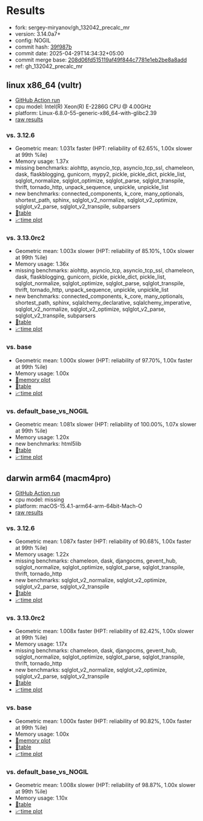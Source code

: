 # Results

- fork: sergey-miryanov/gh_132042_precalc_mr
- version: 3.14.0a7+
- config: NOGIL
- commit hash: [39f987b](https://github.com/sergey%2dmiryanov/cpython/commit/39f987b)
- commit date: 2025-04-29T14:34:32+05:00
- commit merge base: [208d06fd515119af49f844c7781e1eb2be8a8add](https://github.com/python/cpython/commit/208d06fd515119af49f844c7781e1eb2be8a8add)
- ref: gh_132042_precalc_mr

## linux x86_64 (vultr)

- [GitHub Action run](https://github.com/facebookexperimental/free-threading-benchmarking/actions/runs/14732101454)
- cpu model: Intel(R) Xeon(R) E-2286G CPU @ 4.00GHz
- platform: Linux-6.8.0-55-generic-x86_64-with-glibc2.39
- [raw results](bm-20250429-vultr-x86_64-sergey%252dmiryanov-gh_132042_precalc_mr-3.14.0a7%2B-39f987b.json)

### vs. 3.12.6

- Geometric mean: 1.031x faster (HPT: reliability of 62.65%, 1.00x slower at 99th %ile)
- Memory usage: 1.37x
- missing benchmarks: aiohttp, asyncio_tcp, asyncio_tcp_ssl, chameleon, dask, flaskblogging, gunicorn, mypy2, pickle, pickle_dict, pickle_list, sqlglot_normalize, sqlglot_optimize, sqlglot_parse, sqlglot_transpile, thrift, tornado_http, unpack_sequence, unpickle, unpickle_list
- new benchmarks: connected_components, k_core, many_optionals, shortest_path, sphinx, sqlglot_v2_normalize, sqlglot_v2_optimize, sqlglot_v2_parse, sqlglot_v2_transpile, subparsers
- [📄table](bm-20250429-vultr-x86_64-sergey%252dmiryanov-gh_132042_precalc_mr-3.14.0a7%2B-39f987b-vs-3.12.6.md)
- [📈time plot](bm-20250429-vultr-x86_64-sergey%252dmiryanov-gh_132042_precalc_mr-3.14.0a7%2B-39f987b-vs-3.12.6.svg)

### vs. 3.13.0rc2

- Geometric mean: 1.003x slower (HPT: reliability of 85.10%, 1.00x slower at 99th %ile)
- Memory usage: 1.36x
- missing benchmarks: aiohttp, asyncio_tcp, asyncio_tcp_ssl, chameleon, dask, flaskblogging, gunicorn, pickle, pickle_dict, pickle_list, sqlglot_normalize, sqlglot_optimize, sqlglot_parse, sqlglot_transpile, thrift, tornado_http, unpack_sequence, unpickle, unpickle_list
- new benchmarks: connected_components, k_core, many_optionals, shortest_path, sphinx, sqlalchemy_declarative, sqlalchemy_imperative, sqlglot_v2_normalize, sqlglot_v2_optimize, sqlglot_v2_parse, sqlglot_v2_transpile, subparsers
- [📄table](bm-20250429-vultr-x86_64-sergey%252dmiryanov-gh_132042_precalc_mr-3.14.0a7%2B-39f987b-vs-3.13.0rc2.md)
- [📈time plot](bm-20250429-vultr-x86_64-sergey%252dmiryanov-gh_132042_precalc_mr-3.14.0a7%2B-39f987b-vs-3.13.0rc2.svg)

### vs. base

- Geometric mean: 1.000x slower (HPT: reliability of 97.70%, 1.00x faster at 99th %ile)
- Memory usage: 1.00x
- [🧠memory plot](bm-20250429-vultr-x86_64-sergey%252dmiryanov-gh_132042_precalc_mr-3.14.0a7%2B-39f987b-vs-base-mem.svg)
- [📄table](bm-20250429-vultr-x86_64-sergey%252dmiryanov-gh_132042_precalc_mr-3.14.0a7%2B-39f987b-vs-base.md)
- [📈time plot](bm-20250429-vultr-x86_64-sergey%252dmiryanov-gh_132042_precalc_mr-3.14.0a7%2B-39f987b-vs-base.svg)

### vs. default_base_vs_NOGIL

- Geometric mean: 1.081x slower (HPT: reliability of 100.00%, 1.07x slower at 99th %ile)
- Memory usage: 1.20x
- new benchmarks: html5lib
- [📄table](bm-20250429-vultr-x86_64-sergey%252dmiryanov-gh_132042_precalc_mr-3.14.0a7%2B-39f987b-vs-default_base_vs_NOGIL.md)
- [📈time plot](bm-20250429-vultr-x86_64-sergey%252dmiryanov-gh_132042_precalc_mr-3.14.0a7%2B-39f987b-vs-default_base_vs_NOGIL.svg)

## darwin arm64 (macm4pro)

- [GitHub Action run](https://github.com/facebookexperimental/free-threading-benchmarking/actions/runs/14732101454)
- cpu model: missing
- platform: macOS-15.4.1-arm64-arm-64bit-Mach-O
- [raw results](bm-20250429-macm4pro-arm64-sergey%252dmiryanov-gh_132042_precalc_mr-3.14.0a7%2B-39f987b.json)

### vs. 3.12.6

- Geometric mean: 1.087x faster (HPT: reliability of 90.68%, 1.00x faster at 99th %ile)
- Memory usage: 1.22x
- missing benchmarks: chameleon, dask, djangocms, gevent_hub, sqlglot_normalize, sqlglot_optimize, sqlglot_parse, sqlglot_transpile, thrift, tornado_http
- new benchmarks: sqlglot_v2_normalize, sqlglot_v2_optimize, sqlglot_v2_parse, sqlglot_v2_transpile
- [📄table](bm-20250429-macm4pro-arm64-sergey%252dmiryanov-gh_132042_precalc_mr-3.14.0a7%2B-39f987b-vs-3.12.6.md)
- [📈time plot](bm-20250429-macm4pro-arm64-sergey%252dmiryanov-gh_132042_precalc_mr-3.14.0a7%2B-39f987b-vs-3.12.6.svg)

### vs. 3.13.0rc2

- Geometric mean: 1.008x faster (HPT: reliability of 82.42%, 1.00x slower at 99th %ile)
- Memory usage: 1.17x
- missing benchmarks: chameleon, dask, djangocms, gevent_hub, sqlglot_normalize, sqlglot_optimize, sqlglot_parse, sqlglot_transpile, thrift, tornado_http
- new benchmarks: sqlglot_v2_normalize, sqlglot_v2_optimize, sqlglot_v2_parse, sqlglot_v2_transpile
- [📄table](bm-20250429-macm4pro-arm64-sergey%252dmiryanov-gh_132042_precalc_mr-3.14.0a7%2B-39f987b-vs-3.13.0rc2.md)
- [📈time plot](bm-20250429-macm4pro-arm64-sergey%252dmiryanov-gh_132042_precalc_mr-3.14.0a7%2B-39f987b-vs-3.13.0rc2.svg)

### vs. base

- Geometric mean: 1.000x faster (HPT: reliability of 90.82%, 1.00x faster at 99th %ile)
- Memory usage: 1.00x
- [🧠memory plot](bm-20250429-macm4pro-arm64-sergey%252dmiryanov-gh_132042_precalc_mr-3.14.0a7%2B-39f987b-vs-base-mem.svg)
- [📄table](bm-20250429-macm4pro-arm64-sergey%252dmiryanov-gh_132042_precalc_mr-3.14.0a7%2B-39f987b-vs-base.md)
- [📈time plot](bm-20250429-macm4pro-arm64-sergey%252dmiryanov-gh_132042_precalc_mr-3.14.0a7%2B-39f987b-vs-base.svg)

### vs. default_base_vs_NOGIL

- Geometric mean: 1.008x slower (HPT: reliability of 98.87%, 1.00x slower at 99th %ile)
- Memory usage: 1.10x
- [📄table](bm-20250429-macm4pro-arm64-sergey%252dmiryanov-gh_132042_precalc_mr-3.14.0a7%2B-39f987b-vs-default_base_vs_NOGIL.md)
- [📈time plot](bm-20250429-macm4pro-arm64-sergey%252dmiryanov-gh_132042_precalc_mr-3.14.0a7%2B-39f987b-vs-default_base_vs_NOGIL.svg)

